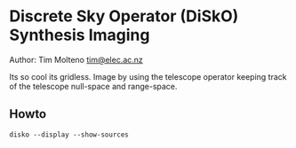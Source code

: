 # Discrete Sky Operator (DiSkO) Synthesis Imaging

Author: Tim Molteno tim@elec.ac.nz

Its so cool its gridless. Image by using the telescope operator keeping track of the telescope null-space and range-space.

## Howto

    disko --display --show-sources
